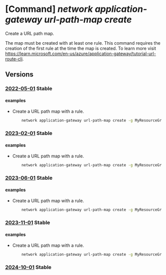 # [Command] _network application-gateway url-path-map create_

Create a URL path map.

The map must be created with at least one rule. This command requires the creation of the first rule at the time the map is created. To learn more visit https://learn.microsoft.com/en-us/azure/application-gateway/tutorial-url-route-cli.

## Versions

### [2022-05-01](/Resources/mgmt-plane/L3N1YnNjcmlwdGlvbnMve30vcmVzb3VyY2Vncm91cHMve30vcHJvdmlkZXJzL21pY3Jvc29mdC5uZXR3b3JrL2FwcGxpY2F0aW9uZ2F0ZXdheXMve30=/2022-05-01.xml) **Stable**

<!-- mgmt-plane /subscriptions/{}/resourcegroups/{}/providers/microsoft.network/applicationgateways/{} 2022-05-01 properties.urlPathMaps[] -->

#### examples

- Create a URL path map with a rule.
    ```bash
        network application-gateway url-path-map create -g MyResourceGroup --gateway-name MyAppGateway -n MyUrlPathMap --rule-name MyUrlPathMapRule1 --paths /mypath1/* --address-pool MyAddressPool --default-address-pool MyAddressPool --http-settings MyHttpSettings --default-http-settings MyHttpSettings
    ```

### [2023-02-01](/Resources/mgmt-plane/L3N1YnNjcmlwdGlvbnMve30vcmVzb3VyY2Vncm91cHMve30vcHJvdmlkZXJzL21pY3Jvc29mdC5uZXR3b3JrL2FwcGxpY2F0aW9uZ2F0ZXdheXMve30=/2023-02-01.xml) **Stable**

<!-- mgmt-plane /subscriptions/{}/resourcegroups/{}/providers/microsoft.network/applicationgateways/{} 2023-02-01 properties.urlPathMaps[] -->

#### examples

- Create a URL path map with a rule.
    ```bash
        network application-gateway url-path-map create -g MyResourceGroup --gateway-name MyAppGateway -n MyUrlPathMap --rule-name MyUrlPathMapRule1 --paths /mypath1/* --address-pool MyAddressPool --default-address-pool MyAddressPool --http-settings MyHttpSettings --default-http-settings MyHttpSettings
    ```

### [2023-06-01](/Resources/mgmt-plane/L3N1YnNjcmlwdGlvbnMve30vcmVzb3VyY2Vncm91cHMve30vcHJvdmlkZXJzL21pY3Jvc29mdC5uZXR3b3JrL2FwcGxpY2F0aW9uZ2F0ZXdheXMve30=/2023-06-01.xml) **Stable**

<!-- mgmt-plane /subscriptions/{}/resourcegroups/{}/providers/microsoft.network/applicationgateways/{} 2023-06-01 properties.urlPathMaps[] -->

#### examples

- Create a URL path map with a rule.
    ```bash
        network application-gateway url-path-map create -g MyResourceGroup --gateway-name MyAppGateway -n MyUrlPathMap --rule-name MyUrlPathMapRule1 --paths /mypath1/* --address-pool MyAddressPool --default-address-pool MyAddressPool --http-settings MyHttpSettings --default-http-settings MyHttpSettings
    ```

### [2023-11-01](/Resources/mgmt-plane/L3N1YnNjcmlwdGlvbnMve30vcmVzb3VyY2Vncm91cHMve30vcHJvdmlkZXJzL21pY3Jvc29mdC5uZXR3b3JrL2FwcGxpY2F0aW9uZ2F0ZXdheXMve30=/2023-11-01.xml) **Stable**

<!-- mgmt-plane /subscriptions/{}/resourcegroups/{}/providers/microsoft.network/applicationgateways/{} 2023-11-01 properties.urlPathMaps[] -->

#### examples

- Create a URL path map with a rule.
    ```bash
        network application-gateway url-path-map create -g MyResourceGroup --gateway-name MyAppGateway -n MyUrlPathMap --rule-name MyUrlPathMapRule1 --paths /mypath1/* --address-pool MyAddressPool --default-address-pool MyAddressPool --http-settings MyHttpSettings --default-http-settings MyHttpSettings
    ```

### [2024-10-01](/Resources/mgmt-plane/L3N1YnNjcmlwdGlvbnMve30vcmVzb3VyY2Vncm91cHMve30vcHJvdmlkZXJzL21pY3Jvc29mdC5uZXR3b3JrL2FwcGxpY2F0aW9uZ2F0ZXdheXMve30=/2024-10-01.xml) **Stable**

<!-- mgmt-plane /subscriptions/{}/resourcegroups/{}/providers/microsoft.network/applicationgateways/{} 2024-10-01 properties.urlPathMaps[] -->
